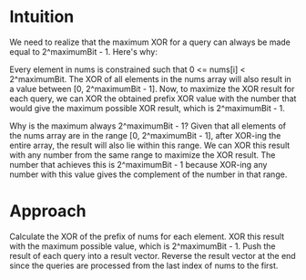 # Intuition
We need to realize that the maximum XOR for a query can always be made equal to 2^maximumBit - 1. Here's why:

Every element in nums is constrained such that 0 <= nums[i] < 2^maximumBit.
The XOR of all elements in the nums array will also result in a value between [0, 2^maximumBit - 1].
Now, to maximize the XOR result for each query, we can XOR the obtained prefix XOR value with the number that would give the maximum possible XOR result, which is 2^maximumBit - 1.

Why is the maximum always 2^maximumBit - 1?
Given that all elements of the nums array are in the range [0, 2^maximumBit - 1], after XOR-ing the entire array, the result will also lie within this range. We can XOR this result with any number from the same range to maximize the XOR result. The number that achieves this is 2^maximumBit - 1 because XOR-ing any number with this value gives the complement of the number in that range.

# Approach
Calculate the XOR of the prefix of nums for each element.
XOR this result with the maximum possible value, which is 2^maximumBit - 1.
Push the result of each query into a result vector.
Reverse the result vector at the end since the queries are processed from the last index of nums to the first.
